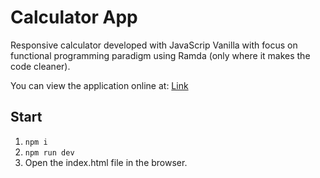 # Calculator App

Responsive calculator developed with JavaScrip Vanilla with focus on functional programming paradigm using Ramda (only where it makes the code cleaner).

You can view the application online at: [Link](https://calculator-app-eta.vercel.app/)

## Start

1. `npm i`
2. `npm run dev`
3. Open the index.html file in the browser.
